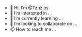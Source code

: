 - 👋 Hi, I’m @Tznzips
- 👀 I’m interested in ...
- 🌱 I’m currently learning ...
- 💞️ I’m looking to collaborate on ...
- 📫 How to reach me ...

<!---
Tznzips/Tznzips is a ✨ special ✨ repository because its `README.md` (this file) appears on your GitHub profile.
You can click the Preview link to take a look at your changes.
--->
